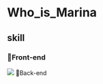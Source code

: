 # Who_is_Marina

## skill 

### 🎁Front-end 
<img src="https://img.shields.io/badge/javascript-F7DF1E?style=for-the-badge&logo=javascript&logoColor=black"/>
🎁Back-end
